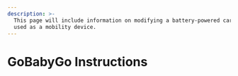 ```yaml
---
description: >-
  This page will include information on modifying a battery-powered car to be
  used as a mobility device.
---
```


# GoBabyGo Instructions

